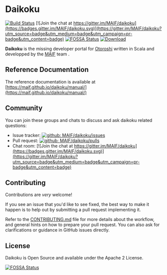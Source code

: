# Daikoku

[![Build Status](https://travis-ci.org/MAIF/daikoku.svg?branch=master)](https://travis-ci.org/MAIF/daikoku) [![Join the chat at https://gitter.im/MAIF/daikoku](https://badges.gitter.im/MAIF/daikoku.svg)](https://gitter.im/MAIF/daikoku?utm_source=badge&utm_medium=badge&utm_campaign=pr-badge&utm_content=badge) [![FOSSA Status](https://app.fossa.io/api/projects/git%2Bgithub.com%2FSPoint42%2Fdaikoku.svg?type=shield)](https://app.fossa.io/projects/git%2Bgithub.com%2FSPoint42%2Fdaikoku?ref=badge_shield)
[ ![Download](https://img.shields.io/github/release/MAIF/daikoku.svg) ](https://github.com/MAIF/daikoku/releases/download/v1.0.0/daikoku.jar)

**Daikoku** is the missing developer portal for <a href="https://maif.github.io/otoroshi">Otoroshi</a> written in Scala and developped by the <a href="https://maif.github.io" target="_blank">MAIF</a> team .

## Reference Documentation

The reference documentation is available at [https://maif.github.io/daikoku/manual/](https://maif.github.io/daikoku/manual/)

## Community
You can join these groups and chats to discuss and ask daikoku related questions:

- Issue tracker: [![github: MAIF/daikoku/issues](https://img.shields.io/github/issues/MAIF/daikoku.svg)](https://github.com/MAIF/daikoku/issues)
- Pull request: [![github: MAIF/daikoku/pulls](https://img.shields.io/github/issues-pr/MAIF/daikoku.svg)](https://github.com/MAIF/daikoku/pulls)
- Chat room: [![Join the chat at https://gitter.im/MAIF/daikoku](https://badges.gitter.im/MAIF/daikoku.svg)](https://gitter.im/MAIF/daikoku?utm_source=badge&utm_medium=badge&utm_campaign=pr-badge&utm_content=badge)

## Contributing

Contributions are *very* welcome!

If you see an issue that you'd like to see fixed, the best way to make it happen is to help out by submitting a pull request implementing it.

Refer to the [CONTRIBUTING.md](https://github.com/MAIF/daikoku/blob/master/.github/CONTRIBUTING.md) file for more details about the workflow,
and general hints on how to prepare your pull request. You can also ask for clarifications or guidance in GitHub issues directly.

## License

Daikoku is Open Source and available under the Apache 2 License.


[![FOSSA Status](https://app.fossa.io/api/projects/git%2Bgithub.com%2FSPoint42%2Fdaikoku.svg?type=large)](https://app.fossa.io/projects/git%2Bgithub.com%2FSPoint42%2Fdaikoku?ref=badge_large)
